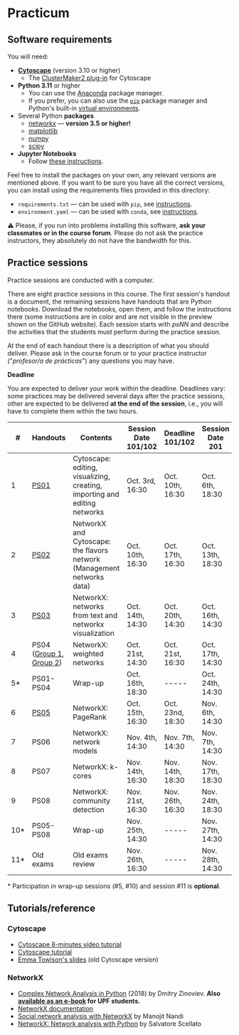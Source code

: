 # Practicum

## Software requirements

You will need:

* [**Cytoscape**](https://cytoscape.org/download.html) (version 3.10 or higher)
   * The [ClusterMaker2 plug-in](https://apps.cytoscape.org/apps/clustermaker2) for Cytoscape
* **Python 3.11** or higher
   * You can use the [Anaconda](https://www.anaconda.com/products/individual) package manager.
   * If you prefer, you can also use the [`pip`](https://packaging.python.org/en/latest/tutorials/installing-packages/) package manager and Python's built-in [virtual environments](https://docs.python.org/3/library/venv.html).
* Several Python **packages**
   * [networkx](https://networkx.github.io/) — **version 3.5 or higher!**
   * [matplotlib](https://matplotlib.org/)
   * [numpy](https://numpy.org/)
   * [scipy](https://scipy.org/)
* **Jupyter Notebooks**
   * Follow [these instructions](https://jupyter.org/install.html).

Feel free to install the packages on your own, any relevant versions are mentioned above. If you want to be sure you have all the correct versions, you can install using the requirements files provided in this directory:
* `requirements.txt` — can be used with `pip`, see [instructions](https://packaging.python.org/en/latest/tutorials/installing-packages/#requirements-files).
* `environment.yaml` — can be used with `conda`, see [instructions](https://docs.conda.io/projects/conda/en/stable/user-guide/tasks/manage-environments.html#creating-an-environment-from-an-environment-yml-file).

:warning: Please, if you run into problems installing this software, **ask your classmates or in the course forum**. Please do not ask the practice instructors, they absolutely do not have the bandwidth for this.

## Practice sessions

Practice sessions are conducted with a computer.

There are eight practice sessions in this course. The first session's handout is a document, the remaining sessions have handouts that are Python notebooks. Download the notebooks, open them, and follow the instructions there (some instructions are in color and are not visible in the preview shown on the GitHub website). Each session starts with *psNN* and describe the activities that the students must perform during the practice session.

At the end of each handout there is a description of what you should deliver. Please ask in the course forum or to your practice instructor ("*profesor/a de prácticas*") any questions you may have.

**Deadline**

You are expected to deliver your work within the deadline. Deadlines vary: some practices may be delivered several days after the practice sessions, other are expected to be delivered **at the end of the session**, i.e., you will have to complete them within the two hours.


| # | Handouts                                    | Contents | Session Date <br> 101/102 | Deadline <br> 101/102 | Session Date <br> 201 |  Deadline <br> 201 |
|---|---------------------------------------------|----------|------------------|--------------|------------------|--------------|
| 1 | [PS01](ps01-cytoscpe.md)                          | Cytoscape: editing, visualizing, creating, importing and editing networks | Oct. 3rd, 16:30 | Oct. 10th, 16:30 |  Oct. 6th, 18:30 | Oct. 13th, 18:30 |
| 2 | [PS02](ps02-flavors-2025.ipynb)                  | NetworkX and Cytoscape: the flavors network (Management networks data)| Oct. 10th, 16:30 | Oct. 17th, 16:30 | Oct. 13th, 18:30 | Oct. 20th, 18:30 |
| 3 | [PS03](ps03-networks-from-text.ipynb)       | NetworkX: networks from text and networkx visualization | Oct. 14th, 14:30 | Oct. 20th, 14:30 | Oct. 16th, 14:30 | Oct. 22nd, 14:30 |
| 4 | PS04 ([Group 1](ps04-weighted_networks-2025v2.ipynb), [Group 2](ps04-weighted_networks-2025V1.ipynb))         | NetworkX: weighted networks | Oct. 21st, 14:30 | Oct. 21st, 16:30  | Oct. 17th, 14:30 | Oct. 17th, 16:30 |
| 5* | PS01-PS04                             | Wrap-up | Oct. 16th, 18:30 | ----- | Oct. 24th, 14:30 | ----- |
| 6 | [PS05](ps05-pagerank.ipynb)                 | NetworkX: PageRank | Oct. 15th, 16:30 | Oct. 23nd, 18:30 | Nov. 6th, 14:30 | Nov. 11th, 14:30 |
| 7 | PS06           | NetworkX: network models | Nov. 4th, 14:30 | Nov. 7th, 14:30 | Nov. 7th, 14:30 | Nov. 12th, 13:30 |
| 8 | PS07        | NetworkX: k-cores | Nov. 14th, 16:30 | Nov. 14th, 18:30 | Nov. 17th, 18:30 | Nov. 17th, 20:30 |
| 9 | PS08              | NetworkX: community detection | Nov. 21st, 16:30 | Nov. 26th, 16:30 | Nov. 24th, 18:30 | Nov. 27th, 18:30 |
| 10* | PS05-PS08                            | Wrap-up | Nov. 25th, 14:30 | ----- | Nov. 27th, 14:30 | -----
| 11* | Old exams                                 | Old exams review | Nov. 26th, 16:30 | ----- | Nov. 28th, 14:30 | -----

\* Participation in wrap-up sessions (#5, #10) and session #11 is **optional**.

## Tutorials/reference

### Cytoscape

* [Cytoscape 8-minutes video tutorial](https://www.youtube.com/watch?v=iGpxX0Kd4Z0&list=PLFQS98nmv__wFmmSDePx9FtQ2TFRS6wdR)
* [Cytoscape tutorial](https://github.com/cytoscape/cytoscape-tutorials/wiki)
* [Emma Towlson's slides](https://www.dropbox.com/s/37zleq3ynw6e0n6/Cytoscape_2017.pdf?dl=0) (old Cytoscape version)

### NetworkX

* [Complex Network Analysis in Python](https://www.amazon.com/gp/product/1680502697/) (2018) by Dmitry Zinoviev. **Also [available as an e-book](https://upfinder.upf.edu/iii/encore/record/C__Rb1557007?lang=cat) for UPF students.**
* [NetworkX documentation](https://networkx.github.io/)
* [Social network analysis with NetworkX](https://blog.dominodatalab.com/social-network-analysis-with-networkx/) by Manojit Nandi
* [NetworkX: Network analysis with Python](https://www.cl.cam.ac.uk/~cm542/teaching/2010/stna-pdfs/stna-lecture8.pdf) by Salvatore Scellato
